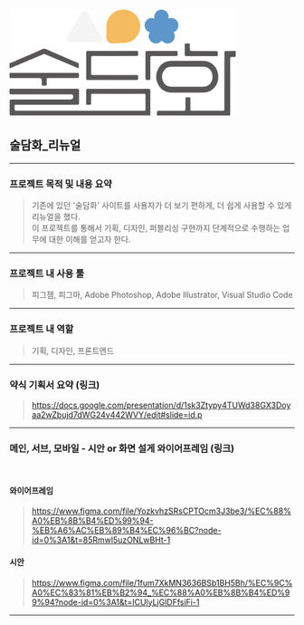 # <img src=./images/sooldamhwa_logo.png width="400px">

## 술담화\_리뉴얼

---

### 프로젝트 목적 및 내용 요약

> 기존에 있던 '술담화' 사이트를 사용자가 더 보기 편하게, 더 쉽게 사용할 수 있게 리뉴얼을 했다. <br/>
> 이 프로젝트를 통해서 기획, 디자인, 퍼블리싱 구현까지 단계적으로 수행하는 업무에 대한 이해를 얻고자 한다.

---

### 프로젝트 내 사용 툴

> 피그잼, 피그마, Adobe Photoshop, Adobe lllustrator, Visual Studio Code

---

### 프로젝트 내 역할

> 기획, 디자인, 프론트엔드

---

### 약식 기획서 요약 (링크)

> https://docs.google.com/presentation/d/1sk3Ztypy4TUWd38GX3Doyaa2wZbujd7dWG24v442WVY/edit#slide=id.p

---

### 메인, 서브, 모바일 - 시안 or 화면 설게 와이어프레임 (링크)

<br/>

#### 와이어프레임

> https://www.figma.com/file/YozkvhzSRsCPTOcm3J3be3/%EC%88%A0%EB%8B%B4%ED%99%94-%EB%A6%AC%EB%89%B4%EC%96%BC?node-id=0%3A1&t=85Rmwl5uzONLwBHt-1

#### 시안

> https://www.figma.com/file/1fum7XkMN3636BSb1BH5Bh/%EC%9C%A0%EC%83%81%EB%B2%94_%EC%88%A0%EB%8B%B4%ED%99%94?node-id=0%3A1&t=ICUlyLjGlDFfsiFi-1

---
